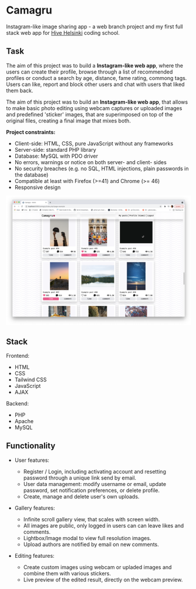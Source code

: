 # Camagru

Instagram-like image sharing app - a web branch project and my first full stack web app for [Hive Helsinki](https://www.hive.fi/en/) coding school.

## Task

The aim of this project was to build a **Instagram-like web app**, where the users can create their profile, browse through a list of recommended profiles or conduct a search by age, distance, fame rating, commong tags. Users can like, report and block other users and chat with users that liked them back.

The aim of this project was to build an **Instagram-like web app**, that allows to make basic photo editing using webcam captures or uploaded images and predefined 'sticker' images, that are superimposed on top of the original files, creating a final image that mixes both.

**Project constraints:**

- Client-side: HTML, CSS, pure JavaScript without any frameworks
- Server-side: standard PHP library
- Database: MySQL with PDO driver 
- No errors, warnings or notice on both server- and client- sides
- No security breaches (e.g. no SQL, HTML injections, plain passwords in the database)
- Compatible at least with Firefox (>=41) and Chrome (>= 46)
- Responsive design

<p align="center">
  <img src="https://github.com/pesonkim/camagru/blob/master/app/assets/img/Screen%20Shot%202021-10-08%20at%205.55.39%20PM.png">
</p>

## Stack

Frontend:

- HTML
- CSS
- Tailwind CSS
- JavaScript
- AJAX

Backend:

- PHP
- Apache
- MySQL

## Functionality

* User features:
	* Register / Login, including activating account and resetting password through a unique link send by email.
	* User data management: modify username or email, update password, set notification preferences, or delete profile.
	* Create, manage and delete user's own uploads.


* Gallery features:
	* Infinite scroll gallery view, that scales with screen width.
	* All images are public, only logged in users can can leave likes and comments.
	* Lightbox/Image modal to view full resolution images.
	* Upload authors are notified by email on new comments.

* Editing features:
	* Create custom images using webcam or upladed images and combine them with various stickers.
	* Live preview of the edited result, directly on the webcam preview.
